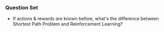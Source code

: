 ### Question Set

* If actions & rewards are known before, what's the difference between Shortest Path Problem and Reinforcement Learning?